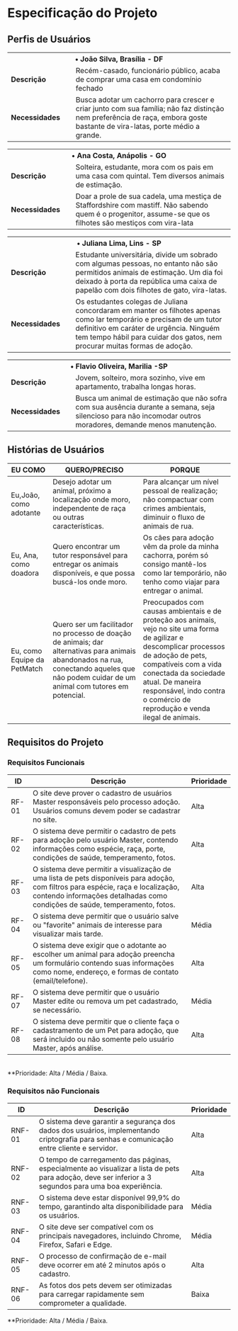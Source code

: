 # Especificação do Projeto

## Perfis de Usuários

<table>
<tbody>
<tr align=center>
<th colspan="2">•	João Silva, Brasília - DF</th>
</tr> 
<tr>
<td width="150px"><b>Descrição</b></td>
<td width="600px">Recém-casado, funcionário público, acaba de comprar uma casa em condomínio fechado</td>
</tr>
<tr>
<td><b>Necessidades</b></td>
<td>Busca adotar um cachorro para crescer e criar junto com sua família; não faz distinção nem preferência de raça, embora goste bastante de vira-latas, porte médio a grande. </td>
</tr>
</tbody>
</table>

<table>
<tbody>
<tr align=center>
<th colspan="2">•	Ana Costa, Anápolis - GO</th>
</tr> 
<tr>
<td width="150px"><b>Descrição</b></td>
<td width="600px">Solteira, estudante, mora com os pais em uma casa com quintal. Tem diversos animais de estimação.</td>
</tr>
<tr>
<td><b>Necessidades</b></td>
<td>Doar a prole de sua cadela, uma mestiça de  Staffordshire com mastiff. Não sabendo quem é o progenitor, assume-se que os filhotes são mestiços com vira-lata</td>
</tr>
</tbody>
</table>


<table>
<tbody>
<tr align=center>
<th colspan="2">•	Juliana Lima, Lins - SP</th>
</tr> 
<tr>
<td width="150px"><b>Descrição</b></td>
<td width="600px">Estudante universitária, divide um sobrado com algumas pessoas, no entanto não são permitidos animais de estimação. Um dia foi deixado à porta da república uma caixa de papelão com dois filhotes de gato, vira-latas.</td>
</tr>
<tr>
<td><b>Necessidades</b></td>
<td>Os estudantes colegas de Juliana concordaram em manter os filhotes apenas como lar temporário e precisam de um tutor definitivo em caráter de urgência. Ninguém tem tempo hábil para cuidar dos gatos, nem procurar muitas formas de adoção.</td>
</tr>
</tbody>
</table>


<table>
<tbody>
<tr align=center>
<th colspan="2">•	Flavio Oliveira, Marilia -SP</th>
</tr> 
<tr>
<td width="150px"><b>Descrição</b></td>
<td width="600px">Jovem, solteiro, mora sozinho, vive em apartamento, trabalha longas horas.</td>
</tr>
<tr>
<td><b>Necessidades</b></td>
<td> Busca um animal de estimação que não sofra com sua ausência durante a semana, seja silencioso para não incomodar outros moradores, demande menos manutenção.</td>
</tr>
</tbody>
</table>



## Histórias de Usuários

|EU COMO               | QUERO/PRECISO        |PORQUE                 |
|----------------------------|---------------------------|----------------------------------|
|Eu,João, como adotante      | Desejo adotar um animal, próximo a localização onde moro, independente de raça ou outras características.  |Para alcançar um nível pessoal de realização; não compactuar com crimes ambientais, diminuir o fluxo de animais de rua.|
|Eu, Ana, como doadora |Quero encontrar um tutor responsável para entregar os animais disponíveis, e que possa buscá-los onde moro.  |Os cães para adoção vêm da prole da minha cachorra, porém só consigo mantê-los como lar temporário, não tenho como viajar para entregar o animal.    |
|Eu, como Equipe da PetMatch |Quero ser um facilitador no processo de doação de animais; dar alternativas para animais abandonados na rua, conectando aqueles que não podem cuidar de um animal com tutores em potencial. |Preocupados com causas ambientais e de proteção aos animais, vejo no site uma forma de agilizar e descomplicar processos de adoção de pets, compatíveis com a vida conectada da sociedade atual. De maneira responsável, indo contra o comércio de reprodução e venda ilegal de animais.


## Requisitos do Projeto



### Requisitos Funcionais

|ID    | Descrição                | Prioridade |
|-------|---------------------------------|----|
| RF-01 |  O site deve prover o cadastro de usuários Master responsáveis pelo processo adoção. Usuários comuns devem poder se cadastrar no site.  | Alta | 
| RF-02 |O sistema deve permitir o cadastro de pets para adoção pelo usuário Master, contendo informações como espécie, raça, porte, condições de saúde, temperamento, fotos. | Alta |
|RF-03 | O sistema deve permitir a visualização de uma lista de pets disponíveis para adoção, com filtros para espécie, raça e localização, contendo informações detalhadas como condições de saúde, temperamento, fotos.  |Alta  |
|RF-04  |O sistema deve permitir que o usuário salve ou "favorite" animais de interesse para visualizar mais tarde.  |Média  |
|RF-05  |O sistema deve exigir que o adotante ao escolher um animal para adoção preencha um formulário contendo suas informações como nome, endereço, e formas de contato (email/telefone). |Alta  |
|RF-07  |O sistema deve permitir que o usuário Master edite ou remova um pet cadastrado, se necessário.   |Média |   
|RF-08  |O sistema deve permitir que o cliente faça o cadastramento de um Pet para adoção, que será incluido ou não somente pelo usuário Master, após análise.   |Alta |
<br>
**Prioridade: Alta / Média / Baixa. 


### Requisitos não Funcionais

|ID      | Descrição               |Prioridade |
|--------|-------------------------|----|
|RNF-01| O sistema deve garantir a segurança dos dados dos usuários, implementando criptografia para senhas e comunicação entre cliente e servidor. | Alta |
|RNF- 02| O tempo de carregamento das páginas, especialmente ao visualizar a lista de pets para adoção, deve ser inferior a 3 segundos para uma boa experiência. | Alta |
|RNF-03 | O sistema deve estar disponível 99,9% do tempo, garantindo alta disponibilidade para os usuários. | Média |
|RNF-04 |O site deve ser compatível com os principais navegadores, incluindo Chrome, Firefox, Safari e Edge. | Média| 
|RNF- 05 |O processo de confirmação de e-mail deve ocorrer em até 2 minutos após o cadastro. |Alta|  
|RNF-06 | As fotos dos pets devem ser otimizadas para carregar rapidamente sem comprometer a qualidade. |Baixa |


**Prioridade: Alta / Média / Baixa. 

